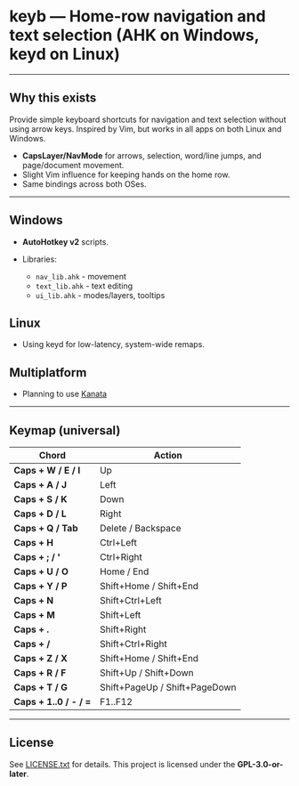 # keyb — Home-row navigation and text selection (AHK on Windows, keyd on Linux)

---

## Why this exists

Provide simple keyboard shortcuts for navigation and text selection without using arrow keys. Inspired by Vim, but works in all apps on both Linux and Windows.

* **CapsLayer/NavMode** for arrows, selection, word/line jumps, and page/document movement.
* Slight Vim influence for keeping hands on the home row.
* Same bindings across both OSes.

---

## Windows

* **AutoHotkey v2** scripts.
* Libraries:

  * `nav_lib.ahk` - movement
  * `text_lib.ahk` - text editing
  * `ui_lib.ahk` - modes/layers, tooltips

## Linux

* Using keyd for low-latency, system-wide remaps.

## Multiplatform

* Planning to use [Kanata](https://github.com/jtroo/kanata)

---

## Keymap (universal)

| Chord             | Action                      |
| ----------------- | --------------------------- |
| **Caps + W / E / I** | Up                        |
| **Caps + A / J**  | Left                        |
| **Caps + S / K**  | Down                        |
| **Caps + D / L**  | Right                       |
| **Caps + Q / Tab**| Delete / Backspace          |
| **Caps + H**      | Ctrl+Left                   |
| **Caps + ; / '**  | Ctrl+Right                  |
| **Caps + U / O**  | Home / End                  |
| **Caps + Y / P**  | Shift+Home / Shift+End      |
| **Caps + N**      | Shift+Ctrl+Left             |
| **Caps + M**      | Shift+Left                  |
| **Caps + .**      | Shift+Right                 |
| **Caps + /**      | Shift+Ctrl+Right            |
| **Caps + Z / X**  | Shift+Home / Shift+End      |
| **Caps + R / F**  | Shift+Up / Shift+Down       |
| **Caps + T / G**  | Shift+PageUp / Shift+PageDown |
| **Caps + 1..0 / - / =** | F1..F12                |

---

## License

See [LICENSE.txt](LICENSE.txt) for details. This project is licensed under the **GPL-3.0-or-later**.


